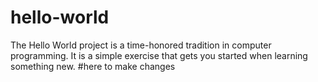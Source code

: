 # hello-world
The Hello World project is a time-honored tradition in computer programming. It is a simple exercise that gets you started when learning something new.
#here to make changes
